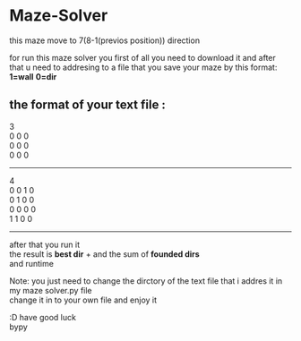 # Maze-Solver


this maze move to 7(8-1(previos position)) direction

for run this maze solver you first of all you need to download it and after that u need to addresing to a file
that you save your maze by
this format:
**1=wall**
**0=dir**

the format of your text file :
--------------------
3  
0 0 0  
0 0 0  
0 0 0
  
--------------------  
4  
0 0 1 0  
0 1 0 0  
0 0 0 0  
1 1 0 0 
  
--------------------  
after that you run it  
the result is **best dir** + and the sum of **founded dirs**  
and runtime   



Note: you just need to change the dirctory of the text file that i addres it in my maze solver.py file   
change it in to your own file and enjoy it  

:D have good luck  
bypy
